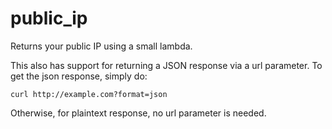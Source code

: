 # public_ip
Returns your public IP using a small lambda.

This also has support for returning a JSON response via a url parameter. To get the json response, simply do:

```
curl http://example.com?format=json
```

Otherwise, for plaintext response, no url parameter is needed.
